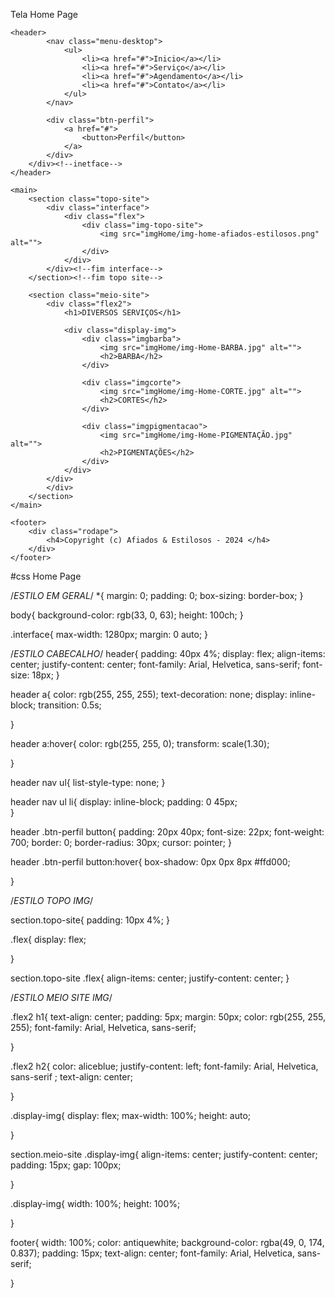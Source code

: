 
Tela Home Page
<!DOCTYPE html>
<html lang="pt-br">

<head>
    <meta charset="UTF-8">
    <meta name="viewport" content="width=
   , initial-scale=1.0">
    <title>Home</title>
    <link rel="stylesheet" href="cssHome.css">



</head>

<body>

    <header>
            <nav class="menu-desktop">
                <ul>
                    <li><a href="#">Inicio</a></li>
                    <li><a href="#">Serviço</a></li>
                    <li><a href="#">Agendamento</a></li>
                    <li><a href="#">Contato</a></li>
                </ul>
            </nav>

            <div class="btn-perfil">
                <a href="#">
                    <button>Perfil</button>
                </a>
            </div>
        </div><!--inetface-->
    </header>

    <main>
        <section class="topo-site">
            <div class="interface">
                <div class="flex">
                    <div class="img-topo-site">
                        <img src="imgHome/img-home-afiados-estilosos.png" alt="">
                    </div>
                </div>
            </div><!--fim interface-->
        </section><!--fim topo site-->

        <section class="meio-site">
            <div class="flex2">
                <h1>DIVERSOS SERVIÇOS</h1>

                <div class="display-img">
                    <div class="imgbarba">
                        <img src="imgHome/img-Home-BARBA.jpg" alt="">
                        <h2>BARBA</h2>
                    </div>

                    <div class="imgcorte">
                        <img src="imgHome/img-Home-CORTE.jpg" alt="">
                        <h2>CORTES</h2>
                    </div>

                    <div class="imgpigmentacao">
                        <img src="imgHome/img-Home-PIGMENTAÇÃO.jpg" alt="">
                        <h2>PIGMENTAÇÕES</h2>
                    </div>
                </div>
            </div>
            </div>
        </section>
    </main>

    <footer>
        <div class="rodape">
            <h4>Copyright (c) Afiados & Estilosos - 2024 </h4>
        </div>
    </footer>

</body>

</html>


#css Home Page 

/*ESTILO EM GERAL*/
*{
    margin: 0;
    padding: 0;
    box-sizing: border-box;
}

body{
    background-color: rgb(33, 0, 63);
    height: 100ch;
}

.interface{
    max-width: 1280px;
    margin: 0 auto;
}




/*ESTILO CABECALHO*/
header{
    padding: 40px 4%;
    display: flex;
    align-items: center;
    justify-content: center;
    font-family: Arial, Helvetica, sans-serif;
    font-size: 18px;
}



header a{
    color: rgb(255, 255, 255);
    text-decoration: none;
    display: inline-block;
    transition: 0.5s;

}

header a:hover{
    color: rgb(255, 255, 0);
    transform: scale(1.30);

}

header nav ul{
    list-style-type: none;
}

header nav ul li{
    display: inline-block;
    padding: 0 45px;  
}

header .btn-perfil button{
    padding: 20px 40px;
    font-size: 22px;
    font-weight: 700;
    border: 0;
    border-radius: 30px;
    cursor: pointer;
}

header .btn-perfil button:hover{
    box-shadow: 0px 0px 8px #ffd000;

}

/*ESTILO TOPO IMG*/

section.topo-site{
    padding: 10px 4%;
}

.flex{
    display: flex;
    
}

section.topo-site .flex{
    align-items: center;
    justify-content: center;
}


/*ESTILO MEIO SITE IMG*/


.flex2 h1{
    text-align: center;
    padding: 5px;
    margin: 50px;
    color: rgb(255, 255, 255);
    font-family: Arial, Helvetica, sans-serif;
 
}

.flex2 h2{
    color: aliceblue;
    justify-content: left;
    font-family: Arial, Helvetica, sans-serif ;
    text-align: center;
    
}

.display-img{
    display: flex;
    max-width: 100%;
    height: auto;
    
}

section.meio-site .display-img{
      align-items: center;
      justify-content: center;
      padding: 15px;
      gap: 100px;  
      
}

.display-img{
    width: 100%;
    height: 100%;
    
}


footer{
    width: 100%;
    color: antiquewhite;
    background-color: rgba(49, 0, 174, 0.837);
    padding: 15px;
    text-align: center;
    font-family: Arial, Helvetica, sans-serif;
   
}







